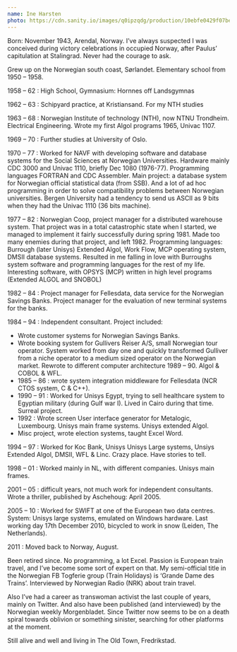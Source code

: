 ```yaml
---
name: Ine Harsten
photo: https://cdn.sanity.io/images/q0ipzqdg/production/10ebfe0429f07be8243a7229adcda21f485d5226-3088x2320.jpg
---
```


Born: November 1943, Arendal, Norway. I’ve always suspected I was conceived during victory celebrations in occupied Norway, after Paulus’ capitulation at Stalingrad. Never had the courage to ask.

Grew up on the Norwegian south coast, Sørlandet. Elementary school from 1950 – 1958.

1958 – 62 : High School, Gymnasium: Hornnes off Landsgymnas

1962 – 63 : Schipyard practice, at Kristiansand. For my NTH studies

1963 – 68 : Norwegian Institute of technology (NTH), now NTNU Trondheim. Electrical Engineering. Wrote my first Algol programs 1965, Univac 1107.

1969 – 70 : Further studies at University of Oslo.

1970 – 77 : Worked for NAVF with developing software and database systems for the Social Sciences at Norwegian Universities. Hardware mainly CDC 3000 and Univac 1110, briefly Dec 1080 (1976-77). Programming languages FORTRAN and CDC Assembler. Main project: a database system for Norwegian official statistical data (from SSB). And a lot of ad hoc programming in order to solve compatibility problems between Norwegian universities. Bergen University had a tendency to send us ASCII as 9 bits when they had the Univac 1110 (36 bits machine).

1977 – 82 : Norwegian Coop, project manager for a distributed warehouse system. That project was in a total catastrophic state when I started, we managed to implement it fairly successfully during spring 1981. Made too many enemies during that project, and left 1982. Programming languages: Burrough (later Unisys) Extended Algol, Work Flow, MCP operating system, DMSII database systems. Resulted in me falling in love with Burroughs system software and programming languages for the rest of my life. Interesting software, with OPSYS (MCP) written in high level programs (Extended ALGOL and SNOBOL)

1982 – 84 : Project manager for Fellesdata, data service for the Norwegian Savings Banks. Project manager for the evaluation of new terminal systems for the banks.

1984 – 94 : Independent consultant. Project included:

- Wrote customer systems for Norwegian Savings Banks.
- Wrote booking system for Gullivers Reiser A/S, small Norwegian tour operator. System worked from day one and quickly transformed Gulliver from a niche operator to a medium sized operator on the Norwegian market. Rewrote to different computer architecture  1989 – 90. Algol & COBOL & WFL.
- 1985 – 86 : wrote system integration middleware for Fellesdata (NCR CTOS system, C & C++).
- 1990 – 91 : Worked for Unisys Egypt, trying to sell healthcare system to Egyptian military (during Gulf war I). Lived in Cairo during that time. Surreal project.
- 1992 : Wrote screen User interface generator for Metalogic, Luxembourg. Unisys main frame systems. Unisys extended Algol.
- Misc project, wrote election systems, taught Excel Word.

1994 – 97 : Worked for Koc Bank, Unisys Unisys Large systems, Unsiys Extended Algol, DMSII, WFL & Linc. Crazy place. Have stories to tell.

1998 – 01 : Worked mainly in NL, with different companies. Unisys main frames.

2001 – 05 : difficult years, not much work for independent consultants. Wrote a thriller, published by Aschehoug: April 2005.

2005 – 10 : Worked for SWIFT at one of the European two data centres. System: Unisys large systems, emulated on Windows hardware. Last working day 17th December 2010, bicycled to work in snow (Leiden, The Netherlands).

2011 : Moved back to Norway, August.

Been retired since. No programming, a lot Excel. Passion is European train travel, and I’ve become some sort of expert on that. My semi-official title in the Norwegian FB Togferie group (Train Holidays) is ‘Grande Dame des Trains’. Interviewed by Norwegian Radio (NRK) about train travel.

Also I’ve had a career as transwoman activist the last couple of years, mainly on Twitter. And also have been published (and interviewed) by the Norwegian weekly Morgenbladet. Since Twitter now seems to be on a death spiral towards oblivion or something sinister, searching for other platforms at the moment.

Still alive and well and living in The Old Town, Fredrikstad.